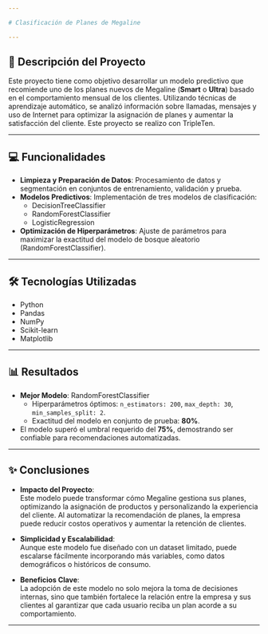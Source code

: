 ```yaml
---

# Clasificación de Planes de Megaline

---
```


## 📖 Descripción del Proyecto
Este proyecto tiene como objetivo desarrollar un modelo predictivo que recomiende uno de los planes nuevos de Megaline (**Smart** o **Ultra**) basado en el comportamiento mensual de los clientes. Utilizando técnicas de aprendizaje automático, se analizó información sobre llamadas, mensajes y uso de Internet para optimizar la asignación de planes y aumentar la satisfacción del cliente. Este proyecto se realizo con TripleTen.

---

## 💻 Funcionalidades
- **Limpieza y Preparación de Datos**: Procesamiento de datos y segmentación en conjuntos de entrenamiento, validación y prueba.
- **Modelos Predictivos**: Implementación de tres modelos de clasificación:
  - DecisionTreeClassifier
  - RandomForestClassifier
  - LogisticRegression
- **Optimización de Hiperparámetros**: Ajuste de parámetros para maximizar la exactitud del modelo de bosque aleatorio (RandomForestClassifier).

---

## 🛠 Tecnologías Utilizadas
- Python
- Pandas
- NumPy
- Scikit-learn
- Matplotlib

---

## 📊 Resultados
- **Mejor Modelo**: RandomForestClassifier
  - Hiperparámetros óptimos: `n_estimators: 200`, `max_depth: 30`, `min_samples_split: 2`.
  - Exactitud del modelo en conjunto de prueba: **80%**.
- El modelo superó el umbral requerido del **75%**, demostrando ser confiable para recomendaciones automatizadas.

---

## ✨ Conclusiones
- **Impacto del Proyecto**:  
  Este modelo puede transformar cómo Megaline gestiona sus planes, optimizando la asignación de productos y personalizando la experiencia del cliente. Al automatizar la recomendación de planes, la empresa puede reducir costos operativos y aumentar la retención de clientes.

- **Simplicidad y Escalabilidad**:  
  Aunque este modelo fue diseñado con un dataset limitado, puede escalarse fácilmente incorporando más variables, como datos demográficos o históricos de consumo.

- **Beneficios Clave**:  
  La adopción de este modelo no solo mejora la toma de decisiones internas, sino que también fortalece la relación entre la empresa y sus clientes al garantizar que cada usuario reciba un plan acorde a su comportamiento.

---
